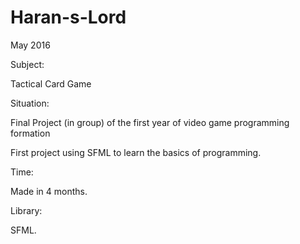 # Haran-s-Lord

May 2016

Subject:

Tactical Card Game

Situation:

Final Project (in group) of the first year of video game programming formation

First project using SFML to learn the basics of programming.

Time:

Made in 4 months.

Library:

SFML.
